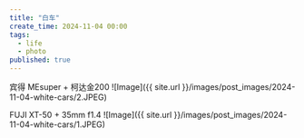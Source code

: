 ```yaml
---
title: "白车"
create_time: 2024-11-04 00:00
tags:
  - life
  - photo
published: true
---
```



宾得 MEsuper + 柯达金200
![Image]({{ site.url }}/images/post_images/2024-11-04-white-cars/2.JPEG)

FUJI XT-50 + 35mm f1.4
![Image]({{ site.url }}/images/post_images/2024-11-04-white-cars/1.JPEG)
